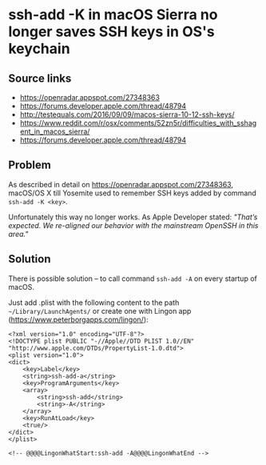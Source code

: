 # ssh-add -K in macOS Sierra no longer saves SSH keys in OS's keychain

## Source links
- https://openradar.appspot.com/27348363
- https://forums.developer.apple.com/thread/48794
- http://testequals.com/2016/09/09/macos-sierra-10-12-ssh-keys/
- https://www.reddit.com/r/osx/comments/52zn5r/difficulties_with_sshagent_in_macos_sierra/
- https://forums.developer.apple.com/thread/48794

## Problem
As described in detail on https://openradar.appspot.com/27348363, macOS/OS X till Yosemite used to remember SSH keys added by command `ssh-add -K <key>`.

Unfortunately this way no longer works. As Apple Developer stated: _"That’s expected. We re-aligned our behavior with the mainstream OpenSSH in this area."_

## Solution
There is possible solution – to call command `ssh-add -A` on every startup of macOS.

Just add .plist with the following content to the path `~/Library/LaunchAgents/` or create one with Lingon app (https://www.peterborgapps.com/lingon/):

```
<?xml version="1.0" encoding="UTF-8"?>
<!DOCTYPE plist PUBLIC "-//Apple//DTD PLIST 1.0//EN" "http://www.apple.com/DTDs/PropertyList-1.0.dtd">
<plist version="1.0">
<dict>
	<key>Label</key>
	<string>ssh-add-a</string>
	<key>ProgramArguments</key>
	<array>
		<string>ssh-add</string>
		<string>-A</string>
	</array>
	<key>RunAtLoad</key>
	<true/>
</dict>
</plist>

<!-- @@@@LingonWhatStart:ssh-add -A@@@@LingonWhatEnd -->
